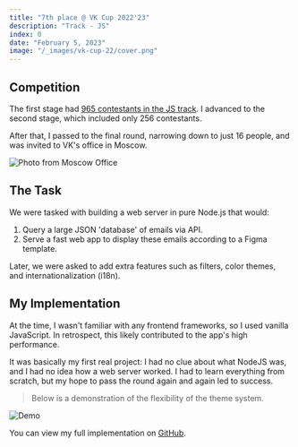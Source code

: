 ```yaml
---
title: "7th place @ VK Cup 2022'23"
description: "Track - JS"
index: 0
date: "February 5, 2023"
image: "/_images/vk-cup-22/cover.png"
---
```


## Competition

The first stage had [965 contestants in the JS track](https://vk.com/wall-41208167_2648). I advanced to the second stage, which included only 256 contestants.

After that, I passed to the final round, narrowing down to just 16 people, and was invited to VK's office in Moscow.

![Photo from Moscow Office](/_images/vk-cup-22/photo.png)

## The Task

We were tasked with building a web server in pure Node.js that would:

1. Query a large JSON 'database' of emails via API.
2. Serve a fast web app to display these emails according to a Figma template.

Later, we were asked to add extra features such as filters, color themes, and internationalization (i18n).

## My Implementation

At the time, I wasn't familiar with any frontend frameworks, so I used vanilla JavaScript. In retrospect, this likely contributed to the app's high performance.

It was basically my first real project: I had no clue about what NodeJS was, and I had no idea how a web server worked.
I had to learn everything from scratch, but my hope to pass the round again and again led to success.

> Below is a demonstration of the flexibility of the theme system.

![Demo](/_images/vk-cup-22/demo.png)

You can view my full implementation on [GitHub](https://github.com/paranoidPhantom/VK-Cup-2022-JS).
